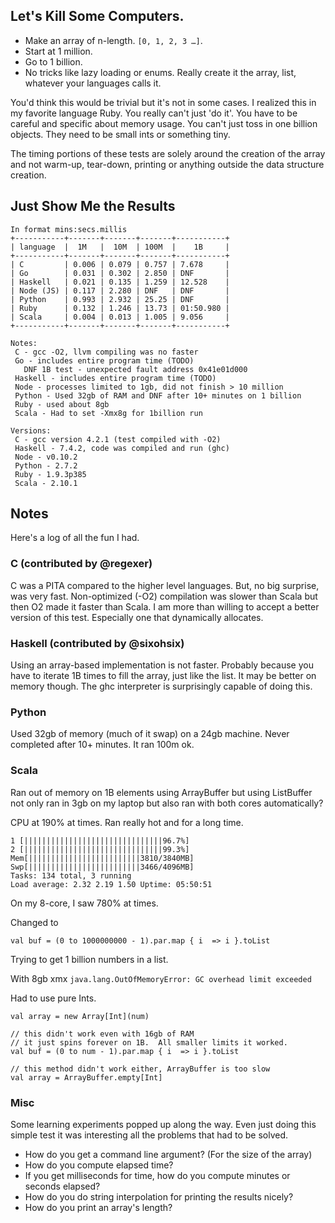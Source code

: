 ## Let's Kill Some Computers.

 - Make an array of n-length.  `[0, 1, 2, 3 …]`.
 - Start at 1 million.
 - Go to 1 billion.
 - No tricks like lazy loading or enums.  Really create it the array, list, whatever your languages calls it.

You'd think this would be trivial but it's not in some cases.  I realized this in my favorite language Ruby.  You really can't just 'do it'.  You have to be careful and specific about memory usage.  You can't just toss in one billion objects.  They need to be small ints or something tiny.

The timing portions of these tests are solely around the creation of the array and not warm-up, tear-down, printing or anything outside the data structure creation.


## Just Show Me the Results

    In format mins:secs.millis
    +-----------+-------+-------+-------+-----------+
    | language  |  1M   |  10M  | 100M  |    1B     |
    +-----------+-------+-------+-------+-----------+
    | C         | 0.006 | 0.079 | 0.757 | 7.678     |
    | Go        | 0.031 | 0.302 | 2.850 | DNF       |
    | Haskell   | 0.021 | 0.135 | 1.259 | 12.528    |
    | Node (JS) | 0.117 | 2.280 | DNF   | DNF       |
    | Python    | 0.993 | 2.932 | 25.25 | DNF       |
    | Ruby      | 0.132 | 1.246 | 13.73 | 01:50.980 |
    | Scala     | 0.004 | 0.013 | 1.005 | 9.056     |
    +-----------+-------+-------+-------+-----------+

	Notes:
     C - gcc -O2, llvm compiling was no faster
     Go - includes entire program time (TODO)
       DNF 1B test - unexpected fault address 0x41e01d000
     Haskell - includes entire program time (TODO)
     Node - processes limited to 1gb, did not finish > 10 million
     Python - Used 32gb of RAM and DNF after 10+ minutes on 1 billion
     Ruby - used about 8gb
     Scala - Had to set -Xmx8g for 1billion run

    Versions:
     C - gcc version 4.2.1 (test compiled with -O2)
     Haskell - 7.4.2, code was compiled and run (ghc)
     Node - v0.10.2
     Python - 2.7.2
     Ruby - 1.9.3p385
     Scala - 2.10.1


## Notes
Here's a log of all the fun I had.

### C (contributed by @regexer)
C was a PITA compared to the higher level languages.  But, no big surprise, was very fast.  Non-optimized (-O2) compilation was slower than Scala but then O2 made it faster than Scala.  I am more than willing to accept a better version of this test.  Especially one that dynamically allocates.

### Haskell (contributed by @sixohsix)
Using an array-based implementation is not faster. Probably because you have to iterate 1B times to fill the array, just like the list. It may be better on memory though.
The ghc interpreter is surprisingly capable of doing this.

### Python
Used 32gb of memory (much of it swap) on a 24gb machine.  Never completed after 10+ minutes.  It ran 100m ok.

### Scala
Ran out of memory on 1B elements using ArrayBuffer but using ListBuffer not only ran in 3gb on my laptop but also ran with both cores automatically?

CPU at 190% at times.  Ran really hot and for a long time.

    1 [|||||||||||||||||||||||||||||||96.7%]
    2 [|||||||||||||||||||||||||||||||99.3%]
    Mem[|||||||||||||||||||||||||3810/3840MB]
    Swp[|||||||||||||||||||||||||3466/4096MB]
    Tasks: 134 total, 3 running
    Load average: 2.32 2.19 1.50 Uptime: 05:50:51

On my 8-core, I saw 780% at times.


Changed to

    val buf = (0 to 1000000000 - 1).par.map { i  => i }.toList

Trying to get 1 billion numbers in a list.

With 8gb xmx
`java.lang.OutOfMemoryError: GC overhead limit exceeded`


Had to use pure Ints.

`val array = new Array[Int](num)`

    // this didn't work even with 16gb of RAM
    // it just spins forever on 1B.  All smaller limits it worked.
    val buf = (0 to num - 1).par.map { i  => i }.toList

    // this method didn't work either, ArrayBuffer is too slow
    val array = ArrayBuffer.empty[Int]

### Misc
Some learning experiments popped up along the way.  Even just doing this simple test it was interesting all the problems that had to be solved.

- How do you get a command line argument?  (For the size of the array)
- How do you compute elapsed time?
- If you get milliseconds for time, how do you compute minutes or seconds elapsed?
- How do you do string interpolation for printing the results nicely?
- How do you print an array's length?
